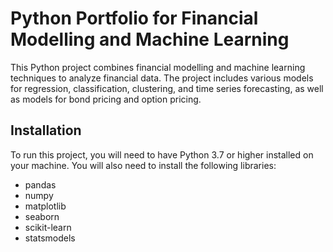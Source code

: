 # Python Portfolio for Financial Modelling and Machine Learning
This Python project combines financial modelling and machine learning techniques to analyze financial data. The project includes various models for regression, classification, clustering, and time series forecasting, as well as models for bond pricing and option pricing.

## Installation
To run this project, you will need to have Python 3.7 or higher installed on your machine. You will also need to install the following libraries:

* pandas
* numpy
* matplotlib
* seaborn
* scikit-learn
* statsmodels

